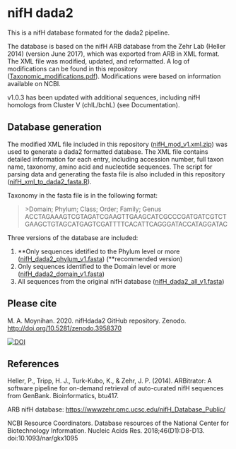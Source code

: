 # nifH dada2
This is a nifH database formated for the dada2 pipeline. 

The database is based on the nifH ARB database from the Zehr Lab (Heller 2014) (version June 2017), which was exported from ARB in XML format. The XML file was modified, updated, and reformatted. A log of modifications can be found in this repository ([Taxonomic_modifications.pdf](https://github.com/moyn413/nifHdada2/blob/master/Taxonomic_modifications.pdf)). Modifications were based on information available on NCBI. 

v1.0.3 has been updated with additional sequences, including nifH homologs from Cluster V (chlL/bchL) (see Documentation).

## Database generation
The modified XML file included in this repository ([nifH_mod_v1.xml.zip](https://github.com/moyn413/nifHdada2/blob/master/XMLdatabase/nifH_mod_v1.xml.zip)) was used to generate a dada2 formatted database. The XML file contains detailed information for each entry, including accession number, full taxon name, taxonomy, amino acid and nucleotide sequences. The script for parsing data and generating the fasta file is also included in this repository ([nifH_xml_to_dada2_fasta.R](https://github.com/moyn413/nifHdada2/blob/master/XMLdatabase/nifH_xml_to_dada2_fasta.R)).

Taxonomy in the fasta file is in the following format:

> \>Domain; Phylum; Class; Order; Family; Genus
ACCTAGAAAGTCGTAGATCGAAGTTGAAGCATCGCCCGATGATCGTCTGAAGCTGTAGCATGAGTCGATTTTCACATTCAGGGATACCATAGGATAC

Three versions of the database are included: 
1. **Only sequences idetified to the Phylum level or more ([nifH_dada2_phylum_v1.fasta](https://github.com/moyn413/nifHdada2/blob/master/nifH_dada2_phylum_v1.fasta)) (**recommended version)
2. Only sequences identified to the Domain level or more ([nifH_dada2_domain_v1.fasta](https://github.com/moyn413/nifHdada2/blob/master/nifH_dada2_domain_v1.fasta))
3. All sequences from the original nifH database ([nifH_dada2_all_v1.fasta](https://github.com/moyn413/nifHdada2/blob/master/nifH_dada2_all_v1.fasta))

## Please cite
M. A. Moynihan. 2020. nifHdada2 GitHub repository. Zenodo. http://doi.org/10.5281/zenodo.3958370

<a href="https://zenodo.org/badge/latestdoi/281839441"><img src="https://zenodo.org/badge/281839441.svg" alt="DOI"></a>

## References
Heller, P., Tripp, H. J., Turk-Kubo, K., & Zehr, J. P. (2014). ARBitrator: A software pipeline for on-demand retrieval of auto-curated nifH sequences from GenBank. Bioinformatics, btu417.

ARB nifH database: https://wwwzehr.pmc.ucsc.edu/nifH_Database_Public/

NCBI Resource Coordinators. Database resources of the National Center for Biotechnology Information. Nucleic Acids Res. 2018;46(D1):D8-D13. doi:10.1093/nar/gkx1095
